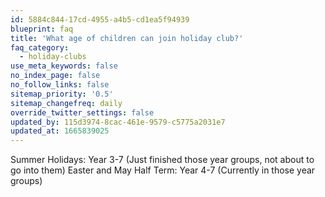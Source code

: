 ```yaml
---
id: 5884c844-17cd-4955-a4b5-cd1ea5f94939
blueprint: faq
title: 'What age of children can join holiday club?'
faq_category:
  - holiday-clubs
use_meta_keywords: false
no_index_page: false
no_follow_links: false
sitemap_priority: '0.5'
sitemap_changefreq: daily
override_twitter_settings: false
updated_by: 115d3974-8cac-461e-9579-c5775a2031e7
updated_at: 1665839025
---
```

Summer Holidays: Year 3-7 (Just finished those year groups, not about to go into them)
Easter and May Half Term: Year 4-7 (Currently in those year groups)